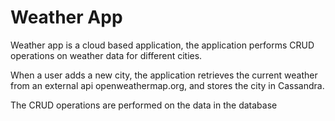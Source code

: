 # Weather App

Weather app is a cloud based application, the application performs CRUD operations on weather data for different cities.

When a user adds a new city, the application retrieves the current weather from an external api openweathermap.org, and stores the city in Cassandra.

The CRUD operations are performed on the data in the database